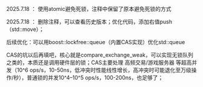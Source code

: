 2025.7.18 ：  使用atomic避免死锁，注释中保留了原本避免死锁的方式

2025.7.18 ：  删除注释，可以查看历史版本；优化代码，添加右值push（std::move）；

后续优化：可以用boost::lockfree::queue（内置CAS实现）优化std::queue

CAS的坑以后再填吧，核心就是compare_exchange_weak，可以实现无锁队列之类的，本质还是调用硬件层的锁；CAS主要处理 高频交易/游戏服务器 等超高并发（10^6 ops/s，10-50ns，低冲突时性能线性增长，高冲突时可能退化至‌万级操作/秒），普通锁的并发10^4–10^5 ops/s，100-200ns，也足够了；

